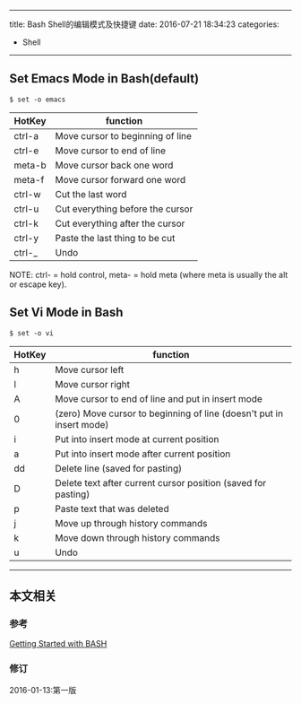 ----
title: Bash Shell的编辑模式及快捷键
date: 2016-07-21 18:34:23
categories:
- Shell
----
## Set Emacs Mode in Bash(default)

	$ set -o emacs

HotKey|function
---|---
ctrl-a|Move cursor to beginning of line
ctrl-e|Move cursor to end of line
meta-b|Move cursor back one word
meta-f|Move cursor forward one word
ctrl-w|Cut the last word
ctrl-u|Cut everything before the cursor 
ctrl-k|Cut everything after the cursor
ctrl-y|Paste the last thing to be cut
ctrl-_|Undo

NOTE: ctrl- = hold control, meta- = hold meta (where meta is usually the alt or escape key).

## Set Vi Mode in Bash

	$ set -o vi

HotKey|function
---|---
h|Move cursor left
l|Move cursor right
A|Move cursor to end of line and put in insert mode
0|(zero) Move cursor to beginning of line (doesn't put in insert mode) 
i|Put into insert mode at current position
a|Put into insert mode after current position
dd|Delete line (saved for pasting)
D|Delete text after current cursor position (saved for pasting)
p|Paste text that was deleted
j|Move up through history commands
k|Move down through history commands
u|Undo

***
## 本文相关
### 参考
[Getting Started with BASH](http://www.hypexr.org/bash_tutorial.php#vi)
### 修订
2016-01-13:第一版
